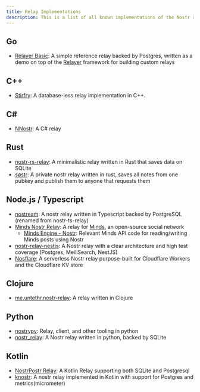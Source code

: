```yaml
---
title: Relay Implementations
description: This is a list of all known implementations of the Nostr relay spec. You only need this if you're planning on running a relay yourself. Relays are (so far) application agnostic. You can run your own or use any or all of the public instances.
---
```


## Go

-   [Relayer Basic](https://github.com/fiatjaf/relayer/tree/master/examples/basic): A simple reference relay backed by Postgres, written as a demo on top of the [Relayer](https://github.com/fiatjaf/relayer) framework for building custom relays

## C++

-   [Stirfry](https://github.com/hoytech/strfry): A database-less relay implementation in C++.

## C#

-   [NNostr](https://github.com/Kukks/NNostr): A C# relay

## Rust

-   [nostr-rs-relay](https://sr.ht/~gheartsfield/nostr-rs-relay/): A minimalistic relay written in Rust that saves data on SQLite
-   [søstr](https://github.com/metasikander/s0str): A private nostr relay written in rust, saves all notes from one pubkey and publish them to anyone that requests them

## Node.js / Typescript

-   [nostream](https://github.com/Cameri/nostream): A nostr relay written in Typescript backed by PostgreSQL (renamed from nostr-ts-relay)
-   [Minds Nostr Relay](https://gitlab.com/minds/infrastructure/nostr-relay): A relay for [Minds](https://www.minds.com), an open-source social network
    -   [Minds Engine - Nostr](https://gitlab.com/minds/engine/-/tree/master/Core/Nostr): Relevant Minds API code for reading/writing Minds posts using Nostr
-   [nostr-relay-nestjs](https://github.com/CodyTseng/nostr-relay-nestjs): A Nostr relay with a clear architecture and high test coverage (Postgres, MeiliSearch, NestJS)
-   [Nosflare](https://github.com/Spl0itable/nosflare): A serverless Nostr relay purpose-built for Cloudflare Workers and the Cloudflare KV store

## Clojure

-   [me.untethr.nostr-relay](https://github.com/atdixon/me.untethr.nostr-relay): A relay written in Clojure

## Python

-   [nostrypy](https://github.com/monty888/nostrpy): Relay, client, and other tooling in python
-   [nostr_relay](https://code.pobblelabs.org/fossil/nostr_relay/): A Nostr relay written in python, backed by SQLite

## Kotlin

-   [NostrPostr Relay](https://github.com/Giszmo/NostrPostr/tree/master/NostrRelay): A Kotlin Relay supporting both SQLite and Postgresql
-   [knostr](https://github.com/lpicanco/knostr): A nostr relay implemented in Kotlin with support for Postgres and metrics(micrometer)
